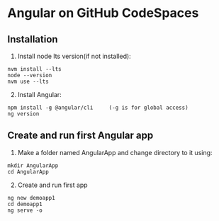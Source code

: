 # Angular on GitHub CodeSpaces

## Installation

1. Install node lts version(if not installed):
```
nvm install --lts
node --version
nvm use --lts
```

2. Install Angular: 
```
npm install -g @angular/cli     (-g is for global access)
ng version
```

## Create and run first Angular app

1. Make a folder named AngularApp and change directory to it using:
```
mkdir AngularApp
cd AngularApp
```
2. Create and run first app 
```
ng new demoapp1
cd demoapp1
ng serve -o
```